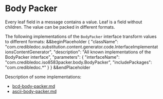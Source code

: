 # Body Packer

Every leaf field in a message contains a value. Leaf is a field without children.
The value can be packed in different formats.

The following implementations of the `BodyPacker` interface transform values to different formats:
&&beginPlaceholder {
    "className": "com.credibledoc.substitution.content.generator.code.InterfaceImplementationsContentGenerator",
    "description": "All known implementations of the BodyPacker interface",
    "parameters": {
        "interfaceName": "com.credibledoc.iso8583packer.body.BodyPacker",
        "includePackages": "com.credibledoc.*"
    }
} &&endPlaceholder

Description of some implementations:
* [bcd-body-packer.md](../bcd/bcd-body-packer.md)
* [ascii-body-packer.md](../asciihex/ascii-body-packer.md)
